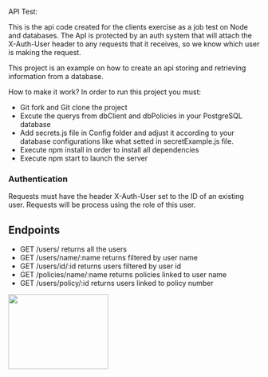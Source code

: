 ﻿API Test:


This is the api code created for the clients exercise as a job test on Node and databases. The ApI is protected by an auth system that will attach the X-Auth-User header to any requests that it receives, so we know which user is making the request.

This project is an example on how to create an api storing and retrieving information from a database.

How to make it work?
In order to run this project you must:

*	Git fork and Git clone the project
*	Excute the querys from dbClient and dbPolicies in your PostgreSQL database
*	Add secrets.js file in Config folder and adjust it according to your database configurations like what setted in secretExample.js file.
*	Execute npm install in order to install all dependencies
*	Execute npm start to launch the server


### Authentication

Requests must have the header X-Auth-User set to the ID of an existing user. Requests will be process using the role of this user.

## Endpoints 

* GET /users/ returns all the users
* GET /users/name/:name returns filtered by user name
* GET /users/id/:id returns users filtered by user id
* GET /policies/name/:name returns policies linked to user name
* GET /users/policy/:id returns users linked to policy number



<img src="https://media1.tenor.com/images/03d14d3bfe12e420efd76774ab1615c9/tenor.gif?itemid=6007757" height="150" width="200">
